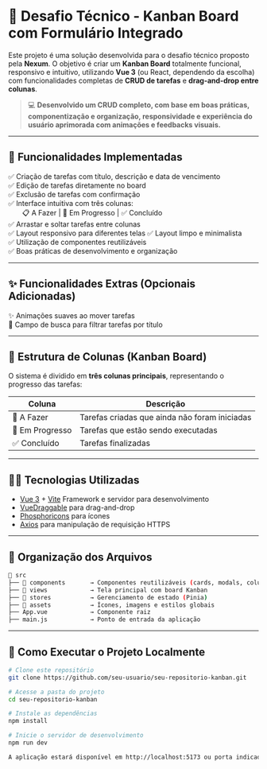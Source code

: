 # 📌 Desafio Técnico - Kanban Board com Formulário Integrado

Este projeto é uma solução desenvolvida para o desafio técnico proposto pela **Nexum**. O objetivo é criar um **Kanban Board** totalmente funcional, responsivo e intuitivo, utilizando **Vue 3** (ou React, dependendo da escolha) com funcionalidades completas de **CRUD de tarefas** e **drag-and-drop entre colunas**.

> 💻 **Desenvolvido um CRUD completo, com base em boas práticas, componentização e organização, responsividade e experiência do usuário aprimorada com animações e feedbacks visuais.**

---

## 🚀 Funcionalidades Implementadas

✅ Criação de tarefas com título, descrição e data de vencimento  
✅ Edição de tarefas diretamente no board  
✅ Exclusão de tarefas com confirmação  
✅ Interface intuitiva com três colunas:  
  📋 A Fazer | 🔄 Em Progresso | ✅ Concluído  
✅ Arrastar e soltar tarefas entre colunas  
✅ Layout responsivo para diferentes telas 
✅ Layout limpo e minimalista  
✅ Utilização de componentes reutilizáveis  
✅ Boas práticas de desenvolvimento e organização

---

## ✨ Funcionalidades Extras (Opcionais Adicionadas)

✨ Animações suaves ao mover tarefas  
🔎 Campo de busca para filtrar tarefas por título  

---

## 🧱 Estrutura de Colunas (Kanban Board)

O sistema é dividido em **três colunas principais**, representando o progresso das tarefas:

| Coluna        | Descrição                                      |
|---------------|-----------------------------------------------|
| 📝 A Fazer     | Tarefas criadas que ainda não foram iniciadas |
| 🔧 Em Progresso| Tarefas que estão sendo executadas            |
| ✅ Concluído   | Tarefas finalizadas                           |

---

## 🧑‍💻 Tecnologias Utilizadas

- [Vue 3](https://vuejs.org/) + [Vite](https://vitejs.dev/) Framework e servidor para desenvolvimento
- [VueDraggable](https://github.com/SortableJS/vue.draggable.next) para drag-and-drop
- [Phosphoricons](https://phosphoricons.com/) para ícones
- [Axios](https://axios-http.com/ptbr/) para manipulação de requisição HTTPS

---

## 📂 Organização dos Arquivos

```bash
📁 src
├── 📁 components       → Componentes reutilizáveis (cards, modals, colunas)
├── 📁 views            → Tela principal com board Kanban
├── 📁 stores           → Gerenciamento de estado (Pinia)
├── 📁 assets           → Ícones, imagens e estilos globais
├── App.vue            → Componente raiz
├── main.js            → Ponto de entrada da aplicação
```

---

## 🧪 Como Executar o Projeto Localmente

```bash
# Clone este repositório
git clone https://github.com/seu-usuario/seu-repositorio-kanban.git

# Acesse a pasta do projeto
cd seu-repositorio-kanban

# Instale as dependências
npm install

# Inicie o servidor de desenvolvimento
npm run dev

A aplicação estará disponível em http://localhost:5173 ou porta indicada no terminal.

```
